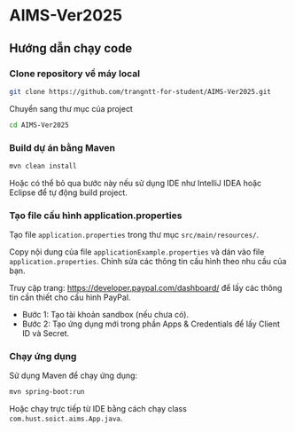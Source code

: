 # AIMS-Ver2025

## Hướng dẫn chạy code

### Clone repository về máy local
```bash 
git clone https://github.com/trangntt-for-student/AIMS-Ver2025.git
```
Chuyển sang thư mục của project
```bash
cd AIMS-Ver2025
```

### Build dự án bằng Maven
```bash
mvn clean install
```

Hoặc có thể bỏ qua bước này nếu sử dụng IDE như IntelliJ IDEA hoặc Eclipse để tự động build project.

### Tạo file cấu hình application.properties

Tạo file `application.properties` trong thư mục `src/main/resources/`.

Copy nội dung của file `applicationExample.properties` và dán vào file `application.properties`. Chỉnh sửa các thông tin cấu hình theo nhu cầu của bạn.

Truy cập trang: https://developer.paypal.com/dashboard/ để lấy các thông tin cần thiết cho cấu hình PayPal.
- Bước 1: Tạo tài khoản sandbox (nếu chưa có).
- Bước 2: Tạo ứng dụng mới trong phần Apps & Credentials để lấy Client ID và Secret.

### Chạy ứng dụng
Sử dụng Maven để chạy ứng dụng:
```bash
mvn spring-boot:run
```
Hoặc chạy trực tiếp từ IDE bằng cách chạy class `com.hust.soict.aims.App.java`.
